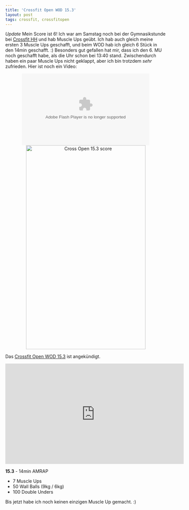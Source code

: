 ```yaml
---
title: 'Crossfit Open WOD 15.3'
layout: post
tags: crossfit, crossfitopen
---
```


*Update* Mein Score ist 6! Ich war am Samstag noch bei der Gymnasikstunde bei [Crossfit HH][1] und hab Muscle Ups geübt. Ich hab auch gleich meine ersten 3 Muscle Ups geschafft, und beim WOD hab ich gleich 6 Stück in den 14min geschafft. :) Besonders gut gefallen hat mir, dass ich den 6. MU noch geschafft habe, als die Uhr schon bei 13:40 stand. Zwischendurch haben ein paar Muscle Ups nicht geklappt, aber ich bin trotzdem *sehr* zufrieden. Hier ist noch ein Video:

<center><object type="application/x-shockwave-flash" width="400" height="225" data="https://www.flickr.com/apps/video/stewart.swf" classid="clsid:D27CDB6E-AE6D-11cf-96B8-444553540000"><param name="flashvars" value="intl_lang=en-US&photo_secret=35a5c04715&photo_id=16891253495&hd_default=false"></param><param name="movie" value="https://www.flickr.com/apps/video/stewart.swf"></param><param name="bgcolor" value="#000000"></param><param name="allowFullScreen" value="true"></param><embed type="application/x-shockwave-flash" src="https://www.flickr.com/apps/video/stewart.swf" bgcolor="#000000" allowfullscreen="true" flashvars="intl_lang=en-US&photo_secret=35a5c04715&photo_id=16891253495&hd_default=false" width="400" height="225"></embed></object></center>

<center><a href="https://www.flickr.com/photos/cringe/16209955443" title="Cross Open 15.3 score by Carsten Ringe, on Flickr"><img src="https://farm9.staticflickr.com/8717/16209955443_310df23de5_z.jpg" width="375" height="640" alt="Cross Open 15.3 score"></a></center>

Das [Crossfit Open WOD 15.3][0] ist angekündigt.

<center><iframe width="560" height="315" src="https://www.youtube-nocookie.com/embed/-G6Fcm6rqCU" frameborder="0" allowfullscreen></iframe></center>

**15.3** - 14min AMRAP

* 7 Muscle Ups
* 50 Wall Balls (9kg / 6kg)
* 100 Double Unders

Bis jetzt habe ich noch keinen einzigen Muscle Up gemacht. :)

[0]: http://games.crossfit.com/workouts/the-open/2015#tabs-3
[1]: http://www.crossfithh.de/
